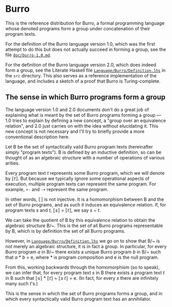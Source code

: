 Burro
=====

This is the reference distribution for Burro, a formal programming language
whose denoted programs form a group under concatenation of their program texts.

For the definition of the Burro language version 1.0, which was the
first attempt to do this but does not actually succeed in forming a group,
see the file [`doc/burro-1.0.md`](doc/burro-1.0.md).

For the definition of the Burro language version 2.0, which does indeed
form a group, see the Literate Haskell file
[`Language/Burro/Definition.lhs`](src/Language/Burro/) in the
`src` directory.  This also serves as a reference implementation of
the language, and includes a sketch of a proof that Burro is Turing-complete.

The sense in which Burro programs form a group
----------------------------------------------

The language version 1.0 and 2.0 documents don't do a great job of explaining
what is meant by the set of Burro programs forming a group — 1.0 tries
to explain by defining a new concept, a "group over an equivalence relation",
and 2.0 just carries on with the idea without elucidating it.  This new
concept is not necessary and I'll try to briefly provide a more conventional
description here.

Let B be the set of syntactically valid Burro program texts (hereinafter
simply "program texts").  B is defined by an inductive definition, so can be
thought of as an algebraic structure with a number of operations of various arities.

Every program text _t_ represents some Burro program, which we will denote by
⟦_t_⟧.  But because we typically ignore some operational aspects of execution,
multiple program texts can represent the same program.  For example,
`+-` and `-+` represent the same program.

In other words, ⟦⟧ is not injective. It is a homomorphism between B and the
set of Burro programs, and as such it induces an equivalence relation.  If,
for program texts _s_ and _t_, ⟦_s_⟧ = ⟦_t_⟧, we say _s_ ~ _t_.

We can take the quotient of B by this equivalence relation to obtain the
algebraic structure B/\~.  This is the set of all Burro programs representable
by B, which is by definition the set of all Burro programs.

However, in [`Language/Burro/Definition.lhs`](src/Language/Burro/)
we go on to show that B/\~ is not
merely an algebraic structure, it is in fact a group.  In particular, for every
Burro program _a_ in B/\~ there exists a unique Burro program _b_ in B/\~
such that _a_ * _b_ = e, where * is program composition and e is the null program.

From this, working backwards through the homomorphism (so to speak), we can infer
that, for every program text _s_ in B there exists a program text _t_ in B
such that ⟦_s_⟧ * ⟦_t_⟧ = ⟦_s_ _t_⟧ = e.  (In fact, for every _s_ there are
infinitely many such _t_'s.)

This is the sense in which the set of Burro programs forms a group, and in which
every syntactically valid Burro program text has an annihilator.

